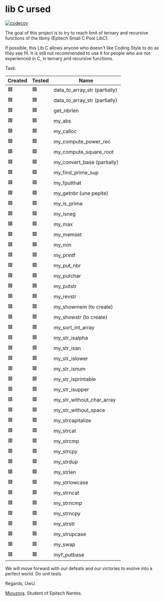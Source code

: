 # lib C ursed

[![codecov](https://codecov.io/gh/Miou-zora/lib-C-ursed/graph/badge.svg?token=RZDPCBU2NR)](https://codecov.io/gh/Miou-zora/lib-C-ursed)

The goal of this project is to try to reach limit of ternary and recursive functions of the libmy (Epitech Small C Pool LibC).

If possible, this Lib C allows anyone who doesn't like Coding Style to do as they see fit.
It is still not recommended to use it for people who are not experienced in C, in ternary and recursive functions.

Task:

Created        | Tested         | Name
---------------|----------------|-------
:green_square: | :green_square: | data_to_array_str (partially)
:green_square: | :green_square: | data_to_array_str (partially)
:green_square: | :green_square: | get_nbrlen
:green_square: | :green_square: | my_abs
:green_square: | :green_square: | my_calloc
:green_square: | :green_square: | my_compute_power_rec
:green_square: | :green_square: | my_compute_square_root
:red_square:   | :red_square:   | my_convert_base (partially)
:green_square: | :green_square: | my_find_prime_sup
:red_square:   | :red_square:   | my_fputthat
:green_square: | :green_square: | my_getnbr (une pepite)
:green_square: | :green_square: | my_is_prime
:green_square: | :green_square: | my_isneg
:green_square: | :green_square: | my_max
:green_square: | :green_square: | my_memset
:green_square: | :green_square: | my_min
:red_square:   | :red_square:   | my_printf
:red_square:   | :green_square: | my_put_nbr
:green_square: | :green_square: | my_putchar
:green_square: | :green_square: | my_putstr
:green_square: | :green_square: | my_revstr
:red_square:   | :red_square:   | my_showmem (to create)
:red_square:   | :red_square:   | my_showstr (to create)
:red_square:   | :red_square:   | my_sort_int_array
:red_square:   | :red_square:   | my_str_isalpha
:red_square:   | :red_square:   | my_str_isan
:red_square:   | :red_square:   | my_str_islower
:red_square:   | :red_square:   | my_str_isnum
:red_square:   | :red_square:   | my_str_isprintable
:red_square:   | :red_square:   | my_str_isupper
:red_square:   | :red_square:   | my_str_without_char_array
:red_square:   | :red_square:   | my_str_without_space
:red_square:   | :red_square:   | my_strcapitalize
:red_square:   | :red_square:   | my_strcat
:red_square:   | :red_square:   | my_strcmp
:red_square:   | :red_square:   | my_strcpy
:red_square:   | :red_square:   | my_strdup
:green_square: | :green_square: | my_strlen
:red_square:   | :red_square:   | my_strlowcase
:red_square:   | :red_square:   | my_strncat
:red_square:   | :red_square:   | my_strncmp
:red_square:   | :red_square:   | my_strncpy
:red_square:   | :red_square:   | my_strstr
:red_square:   | :red_square:   | my_strupcase
:red_square:   | :red_square:   | my_swap
:red_square:   | :red_square:   | myf_putbase

We will move forward with our defeats and our victories to evolve into a perfect world.
Do unit tests.

Regards, UwU.

[Miouzora](https://github.com/Miou-zora). Student of Epitech Nantes.
